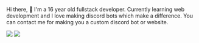 Hi there, 👋 I'm a 16 year old fullstack developer. Currently learning web development and I love making discord bots which make a difference. You can contact me for making you a custom discord bot or website.

![](https://discord.c99.nl/widget/theme-4/742612257275641876.png)
![](https://github-readme-stats.vercel.app/api?username=armup31&count_private=true&show_icons=true&hide_border=true&include_all_commits=true&theme=tokyonight&custom_title=GitHub%20Stats)
